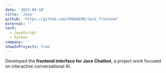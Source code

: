 ```yaml
---
date: '2023-04-10'
title: 'Jace'
github: 'https://github.com/FRAGGERR/Jace_frontend'
external: ''
tech:
  - JavaScript
  - Python
company: ''
showInProjects: true
---
```


Developed the **frontend interface for Jace Chatbot**, a project work focused on interactive conversational AI.

<!-- Built a responsive UI using HTML, CSS, and JavaScript, connected with a Python backend, and designed an engaging user experience.
This project showcases skills in **frontend development, chatbot integration, and UI/UX design**. -->
